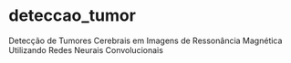 # deteccao_tumor
Detecção de Tumores Cerebrais em Imagens de Ressonância Magnética Utilizando Redes Neurais Convolucionais
